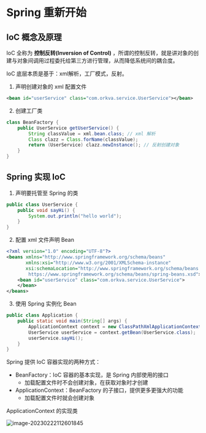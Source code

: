 # Spring 重新开始

## IoC 概念及原理

IoC 全称为 **控制反转(Inversion of Control)** ，所谓的控制反转，就是讲对象的创建与对象间调用过程委托给第三方进行管理，从而降低系统间的耦合度。

IoC 底层本质是基于：xml解析，工厂模式，反射。

1. 声明创建对象的 xml 配置文件

```xml
<bean id="userService" class="com.orkva.service.UserService"></bean>
```

2. 创建工厂类

```java
class BeanFactory {
    public UserService getUserService() {
        String classValue = xml.bean.class; // xml 解析
        Class clazz = Class.forName(classValue);
        return (UserService) clazz.newInstance(); // 反射创建对象
    }
}
```

## Spring 实现 IoC

1. 声明要托管至 Spring 的类

```java
public class UserService {
    public void sayHi() {
        System.out.println("hello world");
    }
}
```

2. 配置 xml 文件声明 Bean

```xml
<?xml version="1.0" encoding="UTF-8"?>
<beans xmlns="http://www.springframework.org/schema/beans"
       xmlns:xsi="http://www.w3.org/2001/XMLSchema-instance"
       xsi:schemaLocation="http://www.springframework.org/schema/beans
        https://www.springframework.org/schema/beans/spring-beans.xsd">
    <bean id="userService" class="com.orkva.service.UserService">
    </bean>
</beans>
```

3. 使用 Spring 实例化 Bean

```java
public class Application {
    public static void main(String[] args) {
        ApplicationContext context = new ClassPathXmlApplicationContext("spring-context.xml");
        UserService userService = context.getBean(UserService.class);
        userService.sayHi();
    }
}
```

Spring 提供 IoC 容器实现的两种方式：

- BeanFactory：IoC 容器的基本实现，是 Spring 内部使用的接口
  - 加载配置文件时不会创建对象，在获取对象时才创建
- ApplicationContext：BeanFactory 的子接口，提供更多更强大的功能
  - 加载配置文件时就会创建对象

ApplicationContext 的实现类

![image-20230222112601845](https://images.orkva.com/images/2023/02/22/image-20230222112601845.png)

